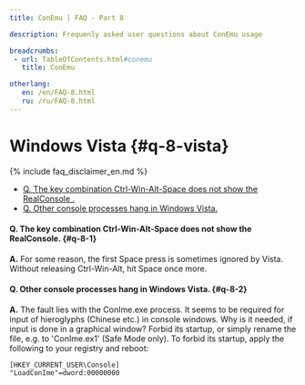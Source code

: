 ```yaml
---
title: ConEmu | FAQ - Part 8

description: Frequenly asked user questions about ConEmu usage

breadcrumbs:
 - url: TableOfContents.html#conemu
   title: ConEmu

otherlang:
   en: /en/FAQ-8.html
   ru: /ru/FAQ-8.html
---
```


# Windows Vista  {#q-8-vista}

{% include faq_disclaimer_en.md %}

* [Q. The key combination Ctrl-Win-Alt-Space does not show the RealConsole .](#q-8-1)
* [Q. Other console processes hang in Windows Vista.](#q-8-2)



#### Q. The key combination Ctrl-Win-Alt-Space does not show the RealConsole.   {#q-8-1}

**A.** For some reason, the first Space press is sometimes ignored by Vista.
Without releasing Ctrl-Win-Alt, hit Space once more.



#### Q. Other console processes hang in Windows Vista.   {#q-8-2}

**A.** The fault lies with the ConIme.exe process. It seems to be required for input of hieroglyphs (Chinese etc.) in console windows. Why is it needed, if input is done in a graphical window? Forbid its startup, or simply rename the file, e.g. to 'ConIme.ex1' (Safe Mode only). To forbid its startup, apply the following to your registry and reboot:

~~~
[HKEY_CURRENT_USER\Console]
"LoadConIme"=dword:00000000
~~~
